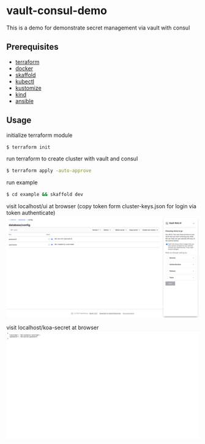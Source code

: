 # vault-consul-demo

This is a demo for demonstrate secret management via vault with consul

## Prerequisites

- [terraform](https://www.terraform.io/downloads.html)
- [docker](https://www.docker.com/products/docker-desktop)
- [skaffold](https://skaffold.dev/docs/install/)
- [kubectl](https://kubernetes.io/docs/tasks/tools/install-kubectl/)
- [kustomize](https://kubectl.docs.kubernetes.io/installation/kustomize)
- [kind](https://kind.sigs.k8s.io/docs/user/quick-start/#installation)
- [ansible](https://docs.ansible.com/ansible/latest/installation_guide/intro_installation.html)

## Usage

initialize terraform module

```bash
$ terraform init
```

run terraform to create cluster with vault and consul

```bash
$ terraform apply -auto-approve
```

run example

```bash
$ cd example && skaffold dev
```

visit localhost/ui at browser (copy token form cluster-keys.json for login via token authenticate)
![vault01](https://github.com/GrassShrimp/vault-consul-demo/blob/master/vault01.png)

visit localhost/koa-secret at browser
![vault02](https://github.com/GrassShrimp/vault-consul-demo/blob/master/vault02.png)